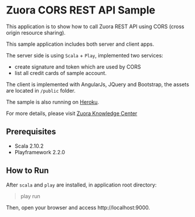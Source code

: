 Zuora CORS REST API Sample
==========================

This application is to show how to call Zuora REST API using CORS (cross origin resource sharing).

This sample application includes both server and client apps. 

The server side is using `Scala` + `Play`, implemented two services:

* create signature and token which are used by CORS
* list all credit cards of sample account.

The client is implemented with AngularJs, JQuery and Bootstrap, the assets are located in `/public` folder.

The sample is also running on [Heroku](http://zuora-cors-demo.herokuapp.com "Heroku").

For more details, please visit [Zuora Knowledge Center](http://knowledgecenter.zuora.com/D_Zuora_APIs/REST_API/A_REST_basics/G_CORS_REST)

Prerequisites
-------------

* Scala 2.10.2
* Playframework 2.2.0

How to Run
-----------

After `scala` and `play` are installed, in application root directory:

> play run

Then, open your browser and access http://localhost:9000. 
